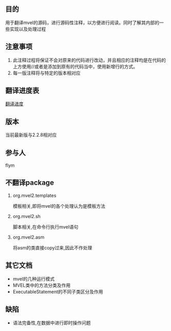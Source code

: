 ## 目的
用于翻译mvel的源码，进行源码性注释，以方便进行阅读。同时了解其内部的一些实现以及处理过程

## 注意事项
1. 此注释过程将保证不会对原来的代码进行改动，并且相应的注释均是在代码的上方使用//或者是添加到原有的代码当中，使用新增行的方式。
2. 每一版注释将与特定的版本相对应

## 翻译进度表
[翻译进度](progress.md)

## 版本
当前最新版与2.2.8相对应

## 参与人
flym

## 不翻译package
1. org.mvel2.templates

    模板相关,即将mvel的各个处理认为是模板方法
2. org.mvel2.sh

    脚本相关,在命令行执行mvel语句
3. org.mvel2.asm

    将asm的类直接copy过来,因此不作处理

## 其它文档
- mvel的几种运行模式
- MVEL类中的方法分类及作用
- ExecutableStatement的不同子类区分及作用

## 缺陷
- 语法完备性,在数据中进行即时操作问题
